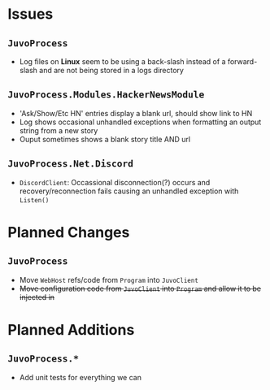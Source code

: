# Issues

## `JuvoProcess`
* Log files on __Linux__ seem to be using a back-slash instead of a forward-slash and are not being stored in a logs directory

## `JuvoProcess.Modules.HackerNewsModule`
* 'Ask/Show/Etc HN' entries display a blank url, should show link to HN
* Log shows occasional unhandled exceptions when formatting an output string from a new story
* Ouput sometimes shows a blank story title AND url

## `JuvoProcess.Net.Discord`
* `DiscordClient`: Occassional disconnection(?) occurs and recovery/reconnection fails causing an unhandled exception with `Listen()`

# Planned Changes

## `JuvoProcess`
* Move `WebHost` refs/code from `Program` into `JuvoClient`
* ~~Move configuration code from `JuvoClient` into `Program` and allow it to be injected in~~

# Planned Additions

## `JuvoProcess.*`
* Add unit tests for everything we can